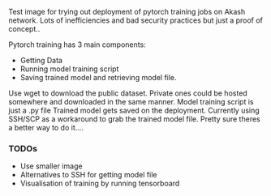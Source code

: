 Test image for trying out deployment of pytorch training jobs on Akash network.
Lots of inefficiencies and bad security practices but just a proof of concept..

Pytorch training has 3 main components:
- Getting Data
- Running model training script
- Saving trained model and retrieving model file.

Use wget to download the public dataset. Private ones could be hosted somewhere and downloaded in the same manner.
Model training script is just a .py file
Trained model gets saved on the deployment. Currently using SSH/SCP as a workaround to grab the trained model file. Pretty sure theres a better way to do it....

### TODOs
- Use smaller image
- Alternatives to SSH for getting model file
- Visualisation of training by running tensorboard
